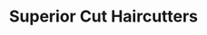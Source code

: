 ---
title: "Superior Cut Haircutters"
url: /wyandotte/superior-cut-haircutters/
shop: hairdresser
---